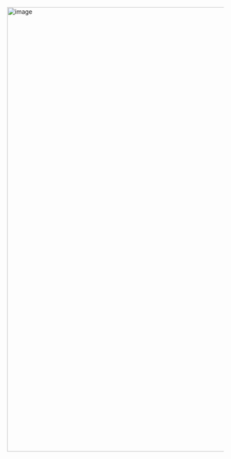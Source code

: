 <img width="1919" height="1032" alt="image" src="https://github.com/user-attachments/assets/0439ee85-efde-472b-834b-62fea4de2b7f" />
